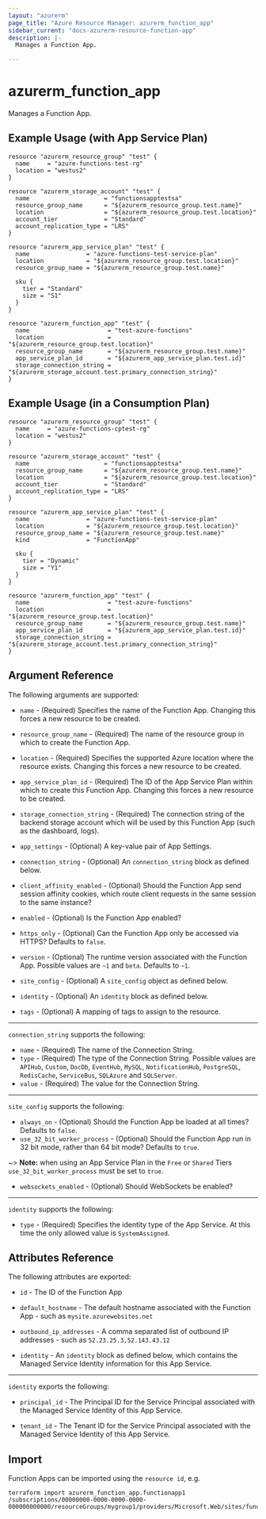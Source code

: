 ```yaml
---
layout: "azurerm"
page_title: "Azure Resource Manager: azurerm_function_app"
sidebar_current: "docs-azurerm-resource-function-app"
description: |-
  Manages a Function App.

---
```


# azurerm_function_app

Manages a Function App.

## Example Usage (with App Service Plan)

```hcl
resource "azurerm_resource_group" "test" {
  name     = "azure-functions-test-rg"
  location = "westus2"
}

resource "azurerm_storage_account" "test" {
  name                     = "functionsapptestsa"
  resource_group_name      = "${azurerm_resource_group.test.name}"
  location                 = "${azurerm_resource_group.test.location}"
  account_tier             = "Standard"
  account_replication_type = "LRS"
}

resource "azurerm_app_service_plan" "test" {
  name                = "azure-functions-test-service-plan"
  location            = "${azurerm_resource_group.test.location}"
  resource_group_name = "${azurerm_resource_group.test.name}"

  sku {
    tier = "Standard"
    size = "S1"
  }
}

resource "azurerm_function_app" "test" {
  name                      = "test-azure-functions"
  location                  = "${azurerm_resource_group.test.location}"
  resource_group_name       = "${azurerm_resource_group.test.name}"
  app_service_plan_id       = "${azurerm_app_service_plan.test.id}"
  storage_connection_string = "${azurerm_storage_account.test.primary_connection_string}"
}
```
## Example Usage (in a Consumption Plan)

```hcl
resource "azurerm_resource_group" "test" {
  name     = "azure-functions-cptest-rg"
  location = "westus2"
}

resource "azurerm_storage_account" "test" {
  name                     = "functionsapptestsa"
  resource_group_name      = "${azurerm_resource_group.test.name}"
  location                 = "${azurerm_resource_group.test.location}"
  account_tier             = "Standard"
  account_replication_type = "LRS"
}

resource "azurerm_app_service_plan" "test" {
  name                = "azure-functions-test-service-plan"
  location            = "${azurerm_resource_group.test.location}"
  resource_group_name = "${azurerm_resource_group.test.name}"
  kind                = "FunctionApp"

  sku {
    tier = "Dynamic"
    size = "Y1"
  }
}

resource "azurerm_function_app" "test" {
  name                      = "test-azure-functions"
  location                  = "${azurerm_resource_group.test.location}"
  resource_group_name       = "${azurerm_resource_group.test.name}"
  app_service_plan_id       = "${azurerm_app_service_plan.test.id}"
  storage_connection_string = "${azurerm_storage_account.test.primary_connection_string}"
}
```

## Argument Reference

The following arguments are supported:

* `name` - (Required) Specifies the name of the Function App. Changing this forces a new resource to be created.

* `resource_group_name` - (Required) The name of the resource group in which to create the Function App.

* `location` - (Required) Specifies the supported Azure location where the resource exists. Changing this forces a new resource to be created.

* `app_service_plan_id` - (Required) The ID of the App Service Plan within which to create this Function App. Changing this forces a new resource to be created.

* `storage_connection_string` - (Required) The connection string of the backend storage account which will be used by this Function App (such as the dashboard, logs).

* `app_settings` - (Optional) A key-value pair of App Settings.

* `connection_string` - (Optional) An `connection_string` block as defined below.

* `client_affinity_enabled` - (Optional) Should the Function App send session affinity cookies, which route client requests in the same session to the same instance?

* `enabled` - (Optional) Is the Function App enabled?

* `https_only` - (Optional) Can the Function App only be accessed via HTTPS? Defaults to `false`.

* `version` - (Optional) The runtime version associated with the Function App. Possible values are `~1` and `beta`. Defaults to `~1`.

* `site_config` - (Optional) A `site_config` object as defined below.

* `identity` - (Optional) An `identity` block as defined below.

* `tags` - (Optional) A mapping of tags to assign to the resource.

---

`connection_string` supports the following:

* `name` - (Required) The name of the Connection String.
* `type` - (Required) The type of the Connection String. Possible values are `APIHub`, `Custom`, `DocDb`, `EventHub`, `MySQL`, `NotificationHub`, `PostgreSQL`, `RedisCache`, `ServiceBus`, `SQLAzure` and  `SQLServer`.
* `value` - (Required) The value for the Connection String.

---

`site_config` supports the following:

* `always_on` - (Optional) Should the Function App be loaded at all times? Defaults to `false`.
* `use_32_bit_worker_process` - (Optional) Should the Function App run in 32 bit mode, rather than 64 bit mode? Defaults to `true`.

~> **Note:** when using an App Service Plan in the `Free` or `Shared` Tiers `use_32_bit_worker_process` must be set to `true`.

* `websockets_enabled` - (Optional) Should WebSockets be enabled?

---

`identity` supports the following:

* `type` - (Required) Specifies the identity type of the App Service. At this time the only allowed value is `SystemAssigned`.


## Attributes Reference

The following attributes are exported:

* `id` - The ID of the Function App

* `default_hostname` - The default hostname associated with the Function App - such as `mysite.azurewebsites.net`

* `outbound_ip_addresses` - A comma separated list of outbound IP addresses - such as `52.23.25.3,52.143.43.12`

* `identity` - An `identity` block as defined below, which contains the Managed Service Identity information for this App Service.

---

`identity` exports the following:

* `principal_id` - The Principal ID for the Service Principal associated with the Managed Service Identity of this App Service.

* `tenant_id` - The Tenant ID for the Service Principal associated with the Managed Service Identity of this App Service.


## Import

Function Apps can be imported using the `resource id`, e.g.

```shell
terraform import azurerm_function_app.functionapp1 /subscriptions/00000000-0000-0000-0000-000000000000/resourceGroups/mygroup1/providers/Microsoft.Web/sites/functionapp1
```
